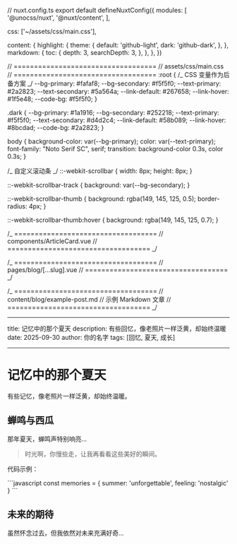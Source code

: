 // nuxt.config.ts
export default defineNuxtConfig({
modules: [
'@unocss/nuxt',
'@nuxt/content',
],

css: ['~/assets/css/main.css'],

content: {
highlight: {
theme: {
default: 'github-light',
dark: 'github-dark',
},
},
markdown: {
toc: {
depth: 3,
searchDepth: 3,
},
},
},
})

// ===================================
// assets/css/main.css
// ===================================
:root {
/_ CSS 变量作为后备方案 _/
--bg-primary: #fafaf8;
--bg-secondary: #f5f5f0;
--text-primary: #2a2823;
--text-secondary: #5a564a;
--link-default: #267658;
--link-hover: #1f5e48;
--code-bg: #f5f5f0;
}

.dark {
--bg-primary: #1a1916;
--bg-secondary: #252218;
--text-primary: #f5f5f0;
--text-secondary: #d4d2c4;
--link-default: #58b089;
--link-hover: #8bcdad;
--code-bg: #2a2823;
}

body {
background-color: var(--bg-primary);
color: var(--text-primary);
font-family: "Noto Serif SC", serif;
transition: background-color 0.3s, color 0.3s;
}

/_ 自定义滚动条 _/
::-webkit-scrollbar {
width: 8px;
height: 8px;
}

::-webkit-scrollbar-track {
background: var(--bg-secondary);
}

::-webkit-scrollbar-thumb {
background: rgba(149, 145, 125, 0.5);
border-radius: 4px;
}

::-webkit-scrollbar-thumb:hover {
background: rgba(149, 145, 125, 0.7);
}

/_ ===================================
// components/ArticleCard.vue
// =================================== _/
<template>

  <article class="card-base p-6 hover:shadow-lg transition-shadow duration-300">
    <NuxtLink :to="`/blog/${article._path}`" class="block">
      <!-- 标题 -->
      <h2 class="text-2xl font-display text-primary-600 dark:text-primary-400 mb-3 hover:text-primary-700 transition-colors">
        {{ article.title }}
      </h2>
      
      <!-- 元信息 -->
      <div class="flex items-center gap-4 text-sm text-secondary mb-4">
        <time class="flex items-center gap-1">
          <span class="i-carbon-calendar w-4 h-4" />
          {{ formatDate(article.date) }}
        </time>
        <span class="flex items-center gap-1" v-if="article.readingTime">
          <span class="i-carbon-time w-4 h-4" />
          {{ article.readingTime }}
        </span>
      </div>
      
      <!-- 摘要 -->
      <p class="text-secondary leading-relaxed mb-4">
        {{ article.description }}
      </p>
      
      <!-- 标签 -->
      <div class="flex flex-wrap gap-2" v-if="article.tags">
        <span 
          v-for="tag in article.tags" 
          :key="tag"
          class="px-3 py-1 text-xs bg-secondary-100 dark:bg-secondary-900 text-secondary-700 dark:text-secondary-300 rounded-full"
        >
          #{{ tag }}
        </span>
      </div>
    </NuxtLink>
  </article>
</template>

<script setup lang="ts">
const props = defineProps<{
  article: any
}>()

const formatDate = (date: string) => {
  return new Date(date).toLocaleDateString('zh-CN', {
    year: 'numeric',
    month: 'long',
    day: 'numeric'
  })
}
</script>

/_ ===================================
// pages/blog/[...slug].vue
// =================================== _/
<template>

  <div class="min-h-screen bg-neutral-50 dark:bg-neutral-950">
    <!-- 文章容器 -->
    <article class="container-article py-12">
      <!-- 文章头部 -->
      <header class="mb-12">
        <h1 class="text-4xl md:text-5xl font-display text-primary-600 dark:text-primary-400 mb-4">
          {{ article.title }}
        </h1>
        
        <div class="flex flex-wrap items-center gap-4 text-secondary mb-6">
          <time class="flex items-center gap-2">
            <span class="i-carbon-calendar w-5 h-5" />
            {{ formatDate(article.date) }}
          </time>
          <span class="flex items-center gap-2" v-if="article.author">
            <span class="i-carbon-user w-5 h-5" />
            {{ article.author }}
          </span>
        </div>
        
        <!-- 标签 -->
        <div class="flex flex-wrap gap-2" v-if="article.tags">
          <span 
            v-for="tag in article.tags" 
            :key="tag"
            class="px-4 py-2 bg-accent-100 dark:bg-accent-900 text-accent-700 dark:text-accent-300 rounded-lg text-sm font-medium"
          >
            #{{ tag }}
          </span>
        </div>
      </header>
      
      <!-- 文章内容 -->
      <div class="prose prose-neutral dark:prose-invert max-w-none">
        <ContentRenderer :value="article" class="article-content" />
      </div>
      
      <!-- 文章底部 -->
      <footer class="mt-16 pt-8 border-t border-neutral-300 dark:border-neutral-700">
        <div class="flex justify-between items-center">
          <NuxtLink 
            to="/blog" 
            class="btn-ghost flex items-center gap-2"
          >
            <span class="i-carbon-arrow-left w-5 h-5" />
            返回文章列表
          </NuxtLink>
          
          <button 
            @click="scrollToTop" 
            class="btn-ghost flex items-center gap-2"
          >
            <span class="i-carbon-arrow-up w-5 h-5" />
            回到顶部
          </button>
        </div>
      </footer>
    </article>
  </div>
</template>

<script setup lang="ts">
const route = useRoute()
const { data: article } = await useAsyncData('article', () => 
  queryContent(route.path).findOne()
)

if (!article.value) {
  throw createError({
    statusCode: 404,
    message: '文章未找到'
  })
}

const formatDate = (date: string) => {
  return new Date(date).toLocaleDateString('zh-CN', {
    year: 'numeric',
    month: 'long',
    day: 'numeric'
  })
}

const scrollToTop = () => {
  window.scrollTo({ top: 0, behavior: 'smooth' })
}

// SEO
useHead({
  title: article.value.title,
  meta: [
    { name: 'description', content: article.value.description },
    { property: 'og:title', content: article.value.title },
    { property: 'og:description', content: article.value.description },
  ]
})
</script>

<style scoped>
/* 自定义文章内容样式 */
.article-content :deep(h2) {
  @apply text-3xl font-display text-primary-600 dark:text-primary-400 mt-12 mb-6;
}

.article-content :deep(h3) {
  @apply text-2xl font-display text-primary-600 dark:text-primary-400 mt-8 mb-4;
}

.article-content :deep(p) {
  @apply text-lg leading-relaxed mb-6 text-primary;
}

.article-content :deep(a) {
  @apply link;
}

.article-content :deep(blockquote) {
  @apply border-l-4 border-primary-400 pl-6 py-2 italic text-secondary bg-neutral-100 dark:bg-neutral-900 rounded-r-md;
}

.article-content :deep(code) {
  @apply font-mono text-sm bg-neutral-200 dark:bg-neutral-800 px-2 py-1 rounded;
}

.article-content :deep(pre) {
  @apply bg-neutral-100 dark:bg-neutral-900 p-6 rounded-lg overflow-x-auto my-6 shadow-inner;
}

.article-content :deep(pre code) {
  @apply bg-transparent p-0;
}

.article-content :deep(img) {
  @apply rounded-lg shadow-paper my-8;
}

.article-content :deep(ul), 
.article-content :deep(ol) {
  @apply my-6 pl-6 space-y-2;
}

.article-content :deep(li) {
  @apply text-lg leading-relaxed;
}

.article-content :deep(hr) {
  @apply my-12 border-neutral-300 dark:border-neutral-700;
}
</style>

/_ ===================================
// content/blog/example-post.md
// 示例 Markdown 文章
// =================================== _/

---

title: 记忆中的那个夏天
description: 有些回忆，像老照片一样泛黄，却始终温暖
date: 2025-09-30
author: 你的名字
tags: [回忆, 夏天, 成长]

---

# 记忆中的那个夏天

有些记忆，像老照片一样泛黄，却始终温暖。

## 蝉鸣与西瓜

那年夏天，蝉鸣声特别响亮...

> 时光啊，你慢些走，让我再看看这些美好的瞬间。

代码示例：

\`\`\`javascript
const memories = {
summer: 'unforgettable',
feeling: 'nostalgic'
}
\`\`\`

## 未来的期待

虽然怀念过去，但我依然对未来充满好奇...
